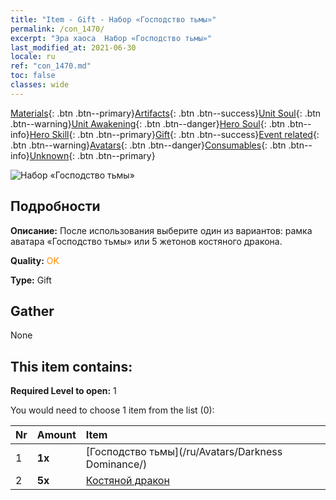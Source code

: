 ```yaml
---
title: "Item - Gift - Набор «Господство тьмы»"
permalink: /con_1470/
excerpt: "Эра хаоса  Набор «Господство тьмы»"
last_modified_at: 2021-06-30
locale: ru
ref: "con_1470.md"
toc: false
classes: wide
---
```

 [Materials](/ItemsRU/){: .btn .btn--primary}[Artifacts](/ItemsRU/Artifacts/){: .btn .btn--success}[Unit Soul](/ItemsRU/UnitSoul/){: .btn .btn--warning}[Unit Awakening](/ItemsRU/UnitAwakening/){: .btn .btn--danger}[Hero Soul](/ItemsRU/HeroSoul/){: .btn .btn--info}[Hero Skill](/ItemsRU/HeroSkill/){: .btn .btn--primary}[Gift](/ItemsRU/Gift/){: .btn .btn--success}[Event related](/ItemsRU/Events/){: .btn .btn--warning}[Avatars](/ItemsRU/Avatars/){: .btn .btn--danger}[Consumables](/ItemsRU/Consumables/){: .btn .btn--info}[Unknown](/ItemsRU/Unknown/){: .btn .btn--primary}

 ![Набор «Господство тьмы»](/images/t/i_907084.png)

## Подробности
 **Описание:** После использования выберите один из вариантов: рамка аватара «Господство тьмы» или 5 жетонов костяного дракона.

 **Quality:** <span style="color: #FF8C00">OK</span>

 **Type:** Gift

## Gather

  None

## This item contains:

 **Required Level to open:** 1

 You would need to choose 1 item from the list (0):

  | Nr | Amount |     Item    |
  |:---|:-------|:------------|
  | 1 |  **1x** | [Господство тьмы](/ru/Avatars/Darkness Dominance/) |  | 
  | 2 |  **5x** | [Костяной дракон](/ItemsRU/unt_214/) |  | 
